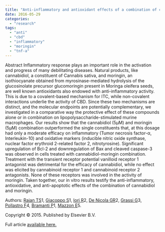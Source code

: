 ```yaml
---
title: "Anti-inflammatory and antioxidant effects of a combination of cannabidiol and moringin in LPS-stimulated macrophages."
date: 2016-05-29
categories: 
  - "research"
tags: 
  - "anti"
  - "cbd"
  - "inflammatory"
  - "moringin"
  - "tnf-a"
---
```


Abstract Inflammatory response plays an important role in the activation and progress of many debilitating diseases. Natural products, like cannabidiol, a constituent of Cannabis sativa, and moringin, an isothiocyanate obtained from myrosinase-mediated hydrolysis of the glucosinolate precursor glucomoringin present in Moringa oleifera seeds, are well known antioxidants also endowed with anti-inflammatory activity. This is due to a covalent-based mechanism for ITC, while non-covalent interactions underlie the activity of CBD. Since these two mechanisms are distinct, and the molecular endpoints are potentially complementary, we investigated in a comparative way the protective effect of these compounds alone or in combination on lipopolysaccharide-stimulated murine macrophages. Our results show that the cannabidiol (5μM) and moringin (5μM) combination outperformed the single constituents that, at this dosage had only a moderate efficacy on inflammatory (Tumor necrosis factor-α, Interleukin-10) and oxidative markers (inducible nitric oxide synthase, nuclear factor erythroid 2-related factor 2, nitrotyrosine). Significant upregulation of Bcl-2 and downregulation of Bax and cleaved caspase-3 was observed in cells treated with cannabidiol-moringin combination. Treatment with the transient receptor potential vanilloid receptor 1 antagonist was detrimental for the efficacy of cannabidiol, while no effect was elicited by cannabinoid receptor 1 and cannabinoid receptor 2 antagonists. None of these receptors was involved in the activity of moringin. Taken together, our in vitro results testify the anti-inflammatory, antioxidative, and anti-apoptotic effects of the combination of cannabidiol and moringin.

Authors: [Rajan TS](http://www.ncbi.nlm.nih.gov/pubmed/?term=Rajan%20TS%5BAuthor%5D&cauthor=true&cauthor_uid=27215129)1, [Giacoppo S](http://www.ncbi.nlm.nih.gov/pubmed/?term=Giacoppo%20S%5BAuthor%5D&cauthor=true&cauthor_uid=27215129)1, [Iori R](http://www.ncbi.nlm.nih.gov/pubmed/?term=Iori%20R%5BAuthor%5D&cauthor=true&cauthor_uid=27215129)2, [De Nicola GR](http://www.ncbi.nlm.nih.gov/pubmed/?term=De%20Nicola%20GR%5BAuthor%5D&cauthor=true&cauthor_uid=27215129)2, [Grassi G](http://www.ncbi.nlm.nih.gov/pubmed/?term=Grassi%20G%5BAuthor%5D&cauthor=true&cauthor_uid=27215129)3, [Pollastro F](http://www.ncbi.nlm.nih.gov/pubmed/?term=Pollastro%20F%5BAuthor%5D&cauthor=true&cauthor_uid=27215129)4, [Bramanti P](http://www.ncbi.nlm.nih.gov/pubmed/?term=Bramanti%20P%5BAuthor%5D&cauthor=true&cauthor_uid=27215129)1, [Mazzon E](http://www.ncbi.nlm.nih.gov/pubmed/?term=Mazzon%20E%5BAuthor%5D&cauthor=true&cauthor_uid=27215129)5.

Copyright © 2015. Published by Elsevier B.V.

Full article [available here.](http://linkinghub.elsevier.com/retrieve/pii/S0165-0327(15)30837-5)
